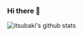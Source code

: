 ### Hi there 👋

<!--
**itsubaki/itsubaki** is a ✨ _special_ ✨ repository because its `README.md` (this file) appears on your GitHub profile.

Here are some ideas to get you started:

- 🔭 I’m currently working on ...
- 🌱 I’m currently learning ...
- 👯 I’m looking to collaborate on ...
- 🤔 I’m looking for help with ...
- 💬 Ask me about ...
- 📫 How to reach me: ...
- 😄 Pronouns: ...
- ⚡ Fun fact: ...
-->

![itsubaki's github stats](https://github-readme-stats.vercel.app/api?username=itsubaki&count_private=true&show_icons=true&include_all_commits=true&hide_title=true&theme=react)
<!--
![top langs](https://github-readme-stats.vercel.app/api/top-langs/?username=itsubaki&theme=react)
-->
